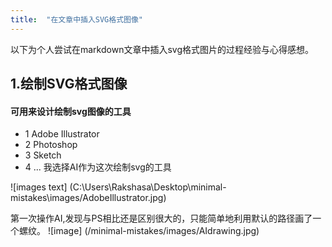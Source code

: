 ```yaml
---
title:  "在文章中插入SVG格式图像"
---
```

 
以下为个人尝试在markdown文章中插入svg格式图片的过程经验与心得感想。  

## 1.绘制SVG格式图像
#### 可用来设计绘制svg图像的工具
- 1 Adobe Illustrator
- 2 Photoshop
- 3 Sketch
- 4 ...
我选择AI作为这次绘制svg的工具

![images text] (C:\Users\Rakshasa\Desktop\minimal-mistakes\images/AdobeIllustrator.jpg)

第一次操作AI,发现与PS相比还是区别很大的，只能简单地利用默认的路径画了一个螺纹。
![image] (/minimal-mistakes/images/AIdrawing.jpg)